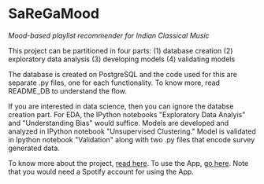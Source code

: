 # SaReGaMood
_Mood-based playlist recommender for Indian Classical Music_

This project can be partitioned in four parts:
(1) database creation
(2) exploratory data analysis
(3) developing models
(4) validating models

The database is created on PostgreSQL and the code used for this are separate .py files, one for each functionality. To know more, read README_DB to understand the flow.  

If you are interested in data science, then you can ignore the databse creation part.
For EDA, the IPython notebooks "Exploratory Data Analyis" and "Understanding Bias" would suffice. 
Models are developed and analyzed in IPython notebook "Unsupervised Clustering." 
Model is validated in Ipython notebook "Validation" along with two .py files that encode survey generated data.

To know more about the project, [read here](http://saregamoodblog.herokuapp.com/blog). 
To use the App, [go here](http://saregamoodblog.herokuapp.com/). Note that you would need a Spotify account for using the App.
 
